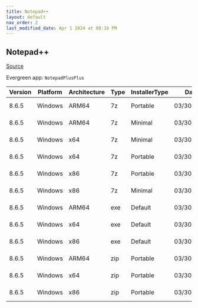 ```yaml
---
title: Notepad++
layout: default
nav_order: 2
last_modified_date: Apr 1 2024 at 08:16 PM
---
```


## Notepad++

[Source](https://notepad-plus-plus.org/)

Evergreen app: `NotepadPlusPlus`

| Version | Platform | Architecture | Type | InstallerType | Date       | Size    | URI                                                                                                                    |
| ------- | -------- | ------------ | ---- | ------------- | ---------- | ------- | ---------------------------------------------------------------------------------------------------------------------- |
| 8.6.5   | Windows  | ARM64        | 7z   | Portable      | 03/30/2024 | 3613380 | https://github.com/notepad-plus-plus/notepad-plus-plus/releases/download/v8.6.5/npp.8.6.5.portable.arm64.7z            |
| 8.6.5   | Windows  | ARM64        | 7z   | Minimal       | 03/30/2024 | 1909365 | https://github.com/notepad-plus-plus/notepad-plus-plus/releases/download/v8.6.5/npp.8.6.5.portable.minimalist.arm64.7z |
| 8.6.5   | Windows  | x64          | 7z   | Minimal       | 03/30/2024 | 2146293 | https://github.com/notepad-plus-plus/notepad-plus-plus/releases/download/v8.6.5/npp.8.6.5.portable.minimalist.x64.7z   |
| 8.6.5   | Windows  | x64          | 7z   | Portable      | 03/30/2024 | 3957510 | https://github.com/notepad-plus-plus/notepad-plus-plus/releases/download/v8.6.5/npp.8.6.5.portable.x64.7z              |
| 8.6.5   | Windows  | x86          | 7z   | Portable      | 03/30/2024 | 3685947 | https://github.com/notepad-plus-plus/notepad-plus-plus/releases/download/v8.6.5/npp.8.6.5.portable.7z                  |
| 8.6.5   | Windows  | x86          | 7z   | Minimal       | 03/30/2024 | 1916643 | https://github.com/notepad-plus-plus/notepad-plus-plus/releases/download/v8.6.5/npp.8.6.5.portable.minimalist.7z       |
| 8.6.5   | Windows  | ARM64        | exe  | Default       | 03/30/2024 | 4491072 | https://github.com/notepad-plus-plus/notepad-plus-plus/releases/download/v8.6.5/npp.8.6.5.Installer.arm64.exe          |
| 8.6.5   | Windows  | x64          | exe  | Default       | 03/30/2024 | 4840624 | https://github.com/notepad-plus-plus/notepad-plus-plus/releases/download/v8.6.5/npp.8.6.5.Installer.x64.exe            |
| 8.6.5   | Windows  | x86          | exe  | Default       | 03/30/2024 | 4682400 | https://github.com/notepad-plus-plus/notepad-plus-plus/releases/download/v8.6.5/npp.8.6.5.Installer.exe                |
| 8.6.5   | Windows  | ARM64        | zip  | Portable      | 03/30/2024 | 5749897 | https://github.com/notepad-plus-plus/notepad-plus-plus/releases/download/v8.6.5/npp.8.6.5.portable.arm64.zip           |
| 8.6.5   | Windows  | x64          | zip  | Portable      | 03/30/2024 | 5975368 | https://github.com/notepad-plus-plus/notepad-plus-plus/releases/download/v8.6.5/npp.8.6.5.portable.x64.zip             |
| 8.6.5   | Windows  | x86          | zip  | Portable      | 03/30/2024 | 5480122 | https://github.com/notepad-plus-plus/notepad-plus-plus/releases/download/v8.6.5/npp.8.6.5.portable.zip                 |
